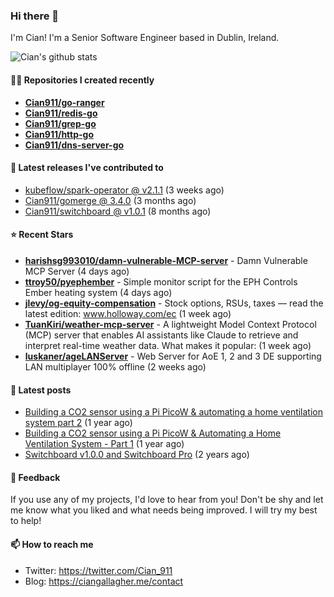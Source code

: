 ### Hi there 👋

I'm Cian! I'm a Senior Software Engineer based in Dublin, Ireland.

![Cian's github stats](https://github-readme-stats.vercel.app/api?username=CIan911&theme=dracula&show_icons=true)

#### 👨‍💻 Repositories I created recently
- **[Cian911/go-ranger](https://github.com/Cian911/go-ranger)**
- **[Cian911/redis-go](https://github.com/Cian911/redis-go)**
- **[Cian911/grep-go](https://github.com/Cian911/grep-go)**
- **[Cian911/http-go](https://github.com/Cian911/http-go)**
- **[Cian911/dns-server-go](https://github.com/Cian911/dns-server-go)**

#### 🚀 Latest releases I've contributed to


- [kubeflow/spark-operator @ v2.1.1](https://github.com/kubeflow/spark-operator/releases/tag/v2.1.1) (3 weeks ago)
- [Cian911/gomerge @ 3.4.0](https://github.com/Cian911/gomerge/releases/tag/3.4.0) (3 months ago)
- [Cian911/switchboard @ v1.0.1](https://github.com/Cian911/switchboard/releases/tag/v1.0.1) (8 months ago)

#### ⭐ Recent Stars


- **[harishsg993010/damn-vulnerable-MCP-server](https://github.com/harishsg993010/damn-vulnerable-MCP-server)** - Damn Vulnerable MCP Server (4 days ago)
- **[ttroy50/pyephember](https://github.com/ttroy50/pyephember)** - Simple monitor script for the EPH Controls Ember heating system (4 days ago)
- **[jlevy/og-equity-compensation](https://github.com/jlevy/og-equity-compensation)** - Stock options, RSUs, taxes — read the latest edition: www.holloway.com/ec (1 week ago)
- **[TuanKiri/weather-mcp-server](https://github.com/TuanKiri/weather-mcp-server)** - A lightweight Model Context Protocol (MCP) server that enables AI assistants like Claude to retrieve and interpret real-time weather data. What makes it popular: (1 week ago)
- **[luskaner/ageLANServer](https://github.com/luskaner/ageLANServer)** - Web Server for AoE 1, 2 and 3 DE supporting LAN multiplayer 100% offline (2 weeks ago)

#### 📄 Latest posts
- [Building a CO2 sensor using a Pi PicoW &amp; automating a home ventilation system part 2](https://ciangallagher.me/2023/11/27/Co2-sensor-using-tiny-go-part-2/) (1 year ago)
- [Building a CO2 sensor using a Pi PicoW &amp; Automating a Home Ventilation System - Part 1](https://ciangallagher.me/2023/11/04/custom-co2-sensor-using-using-pi-picow/) (1 year ago)
- [Switchboard v1.0.0 and Switchboard Pro](https://ciangallagher.me/2022/09/17/Switchboard-v1-and-pro/) (2 years ago)

#### 💬 Feedback

If you use any of my projects, I'd love to hear from you! Don't be shy and let me know what you liked
and what needs being improved. I will try my best to help!

#### 📫 How to reach me

- Twitter: https://twitter.com/Cian_911
- Blog: https://ciangallagher.me/contact

